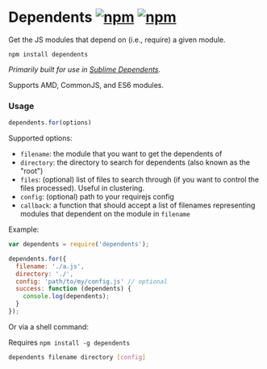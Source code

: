 # Dependents [![npm](http://img.shields.io/npm/v/dependents.svg)](https://npmjs.org/package/dependents) [![npm](http://img.shields.io/npm/dm/dependents.svg)](https://npmjs.org/package/dependents)

Get the JS modules that depend on (i.e., require) a given module.

`npm install dependents`

*Primarily built for use in [Sublime Dependents](https://github.com/mrjoelkemp/sublime-dependents).*

Supports AMD, CommonJS, and ES6 modules.

### Usage

```javascript
dependents.for(options)
```

Supported options:

* `filename`: the module that you want to get the dependents of
* `directory`: the directory to search for dependents (also known as the "root")
* `files`: (optional) list of files to search through (if you want to control the files processed). Useful in clustering.
* `config`: (optional) path to your requirejs config
* `callback`: a function that should accept a list of filenames representing modules that dependent on the module in `filename`

Example:

```javascript
var dependents = require('dependents');

dependents.for({
  filename: './a.js',
  directory: './',
  config: 'path/to/my/config.js' // optional
  success: function (dependents) {
    console.log(dependents);
  }
});
```

Or via a shell command:

Requires `npm install -g dependents`

```bash
dependents filename directory [config]
```
